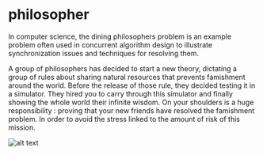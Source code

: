 # philosopher

In computer science, the dining philosophers problem is an example problem often used in concurrent algorithm design to illustrate synchronization issues and techniques for resolving them.



A group of philosophers has decided to start a new theory, dictating a group of rules about sharing natural resources that prevents famishment around the world.
Before the release of those rule, they decided testing it in a simulator. They hired you to carry through this simulator and finally showing the whole world their infinite wisdom.
On your shoulders is a huge responsibility : proving that your new friends have resolved the famishment problem. In order to avoid the stress linked to the amount of risk of this mission.

![alt text](https://github.com/jurelou/philosopher/blob/master/img/File-An_illustration_of_the_dining_philosophers_problem.png "Logo Title Text 1")

